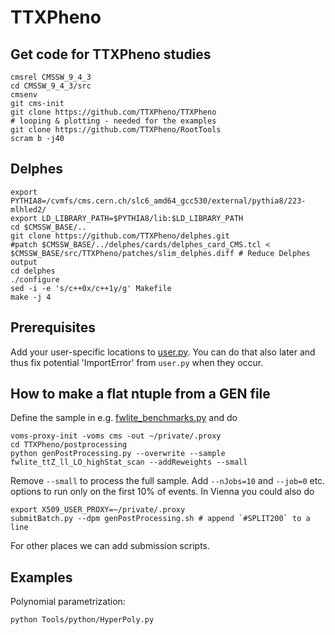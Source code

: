# TTXPheno
## Get code for TTXPheno studies

```
cmsrel CMSSW_9_4_3
cd CMSSW_9_4_3/src
cmsenv
git cms-init
git clone https://github.com/TTXPheno/TTXPheno
# looping & plotting - needed for the examples
git clone https://github.com/TTXPheno/RootTools
scram b -j40
```

## Delphes
```
export PYTHIA8=/cvmfs/cms.cern.ch/slc6_amd64_gcc530/external/pythia8/223-mlhled2/
export LD_LIBRARY_PATH=$PYTHIA8/lib:$LD_LIBRARY_PATH
cd $CMSSW_BASE/..
git clone https://github.com/TTXPheno/delphes.git
#patch $CMSSW_BASE/../delphes/cards/delphes_card_CMS.tcl < $CMSSW_BASE/src/TTXPheno/patches/slim_delphes.diff # Reduce Delphes output
cd delphes
./configure
sed -i -e 's/c++0x/c++1y/g' Makefile
make -j 4 
```

## Prerequisites
Add your user-specific locations to [user.py](https://github.com/TTXPheno/TTXPheno/blob/master/Tools/python/user.py).
You can do that also later and thus fix potential 'ImportError' from `user.py`  when they occur. 

## How to make a flat ntuple from a GEN file
Define the sample in e.g. [fwlite_benchmarks.py](https://github.com/TTXPheno/TTXPheno/blob/master/samples/python/fwlite_benchmarks.py) and do 
```
voms-proxy-init -voms cms -out ~/private/.proxy
cd TTXPheno/postprocessing
python genPostProcessing.py --overwrite --sample fwlite_ttZ_ll_LO_highStat_scan --addReweights --small
```
Remove `--small` to process the full sample. Add `--nJobs=10` and `--job=0` etc. options to run only on the first 10% of events. In Vienna you could also do 
```
export X509_USER_PROXY=~/private/.proxy
submitBatch.py --dpm genPostProcessing.sh # append `#SPLIT200` to a line
``` 
For other places we can add submission scripts.

## Examples
Polynomial parametrization:
```
python Tools/python/HyperPoly.py
```
